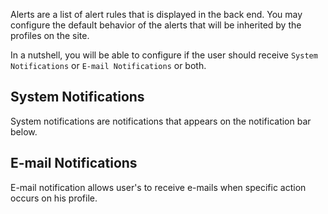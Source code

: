 Alerts are a list of alert rules that is displayed in the back end. You may configure the default behavior of the alerts that will be inherited by the profiles on the site.

In a nutshell, you will be able to configure if the user should receive `System Notifications` or `E-mail Notifications` or both.

## System Notifications
System notifications are notifications that appears on the notification bar below.




## E-mail Notifications
E-mail notification allows user's to receive e-mails when specific action occurs on his profile.